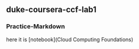 ## duke-coursera-ccf-lab1

### Practice-Markdown 
here it is [notebook](Cloud Computing Foundations)
